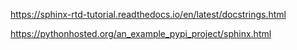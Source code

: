 https://sphinx-rtd-tutorial.readthedocs.io/en/latest/docstrings.html


https://pythonhosted.org/an_example_pypi_project/sphinx.html
